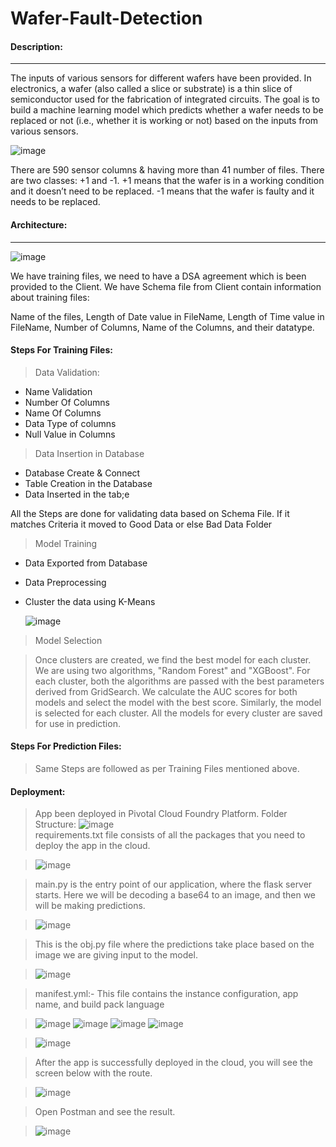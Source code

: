 # Wafer-Fault-Detection

#### Description: 

---

The inputs of various sensors for different wafers have been provided. In electronics, a wafer (also called a slice or substrate) is a thin slice of semiconductor used for the fabrication of integrated circuits. The goal is to build a machine learning model which predicts whether a wafer needs to be replaced or not (i.e., whether it is working or not) based on the inputs from various sensors. 



![image](https://user-images.githubusercontent.com/62303495/115117581-f6e80180-9fbc-11eb-975f-cf31b8830d14.png)


There are 590 sensor columns & having more than 41 number of files. There are two classes: +1 and -1. 
+1 means that the wafer is in a working condition and it doesn’t need to be replaced.
-1 means that the wafer is faulty and it needs to be replaced.


#### Architecture: 

---

![image](https://user-images.githubusercontent.com/62303495/115117717-a3c27e80-9fbd-11eb-9be8-e935458ca0e7.png)

We have training files, we need to have a DSA agreement which is been provided to the Client. We have Schema file from Client contain information about training files:

Name of the files, Length of Date value in FileName, Length of Time value in FileName, Number of Columns, Name of the Columns, and their datatype.

#### Steps For Training Files: 


> Data Validation:
 - Name Validation
 - Number Of Columns
 - Name Of Columns
 - Data Type of columns
 - Null Value in Columns
      
> Data Insertion in Database
 - Database Create & Connect
 - Table Creation in the Database
 - Data Inserted in the tab;e

All the Steps are done for validating data based on Schema File. If it matches Criteria it   moved to Good Data or else Bad Data Folder 

> Model Training
 - Data Exported from Database
 - Data Preprocessing
 - Cluster the data using K-Means
     
     ![image](https://user-images.githubusercontent.com/62303495/115118888-23068100-9fc3-11eb-9600-c6f836656374.png)

> Model Selection
  
>Once clusters are created, we find the best model for each cluster. We are using two algorithms, "Random Forest" and "XGBoost". For each cluster, both the algorithms are passed with the best parameters derived from GridSearch. We calculate the AUC scores for both models and select the model with the best score. Similarly, the model is selected for each cluster. All the models for every cluster are saved for use in prediction. 

#### Steps For Prediction Files: 

> Same Steps are followed as per Training Files mentioned above.

#### Deployment:
 
> App been deployed in Pivotal Cloud Foundry Platform.
> Folder Structure:
> ![image](https://user-images.githubusercontent.com/62303495/115119827-03258c00-9fc8-11eb-82b7-51b001a1ee09.png)
\
> requirements.txt file consists of all the packages that you need to deploy the app in the cloud.

> ![image](https://user-images.githubusercontent.com/62303495/115119840-146e9880-9fc8-11eb-8e2b-166911d3a0a7.png)

> main.py is the entry point of our application, where the flask server starts. Here we will be decoding a base64 to an image, and then we will be making predictions.

> ![image](https://user-images.githubusercontent.com/62303495/115119866-294b2c00-9fc8-11eb-9930-28f8ca999599.png)

> This is the obj.py file where the predictions take place based on the image we are giving input to the model.

> ![image](https://user-images.githubusercontent.com/62303495/115119876-37994800-9fc8-11eb-85f2-fab69e4a5ee8.png)

>  manifest.yml:- This file contains the instance configuration, app name, and build pack language

>  ![image](https://user-images.githubusercontent.com/62303495/115119896-4e3f9f00-9fc8-11eb-8ced-0e5f10909b5f.png)
> ![image](https://user-images.githubusercontent.com/62303495/115119903-53045300-9fc8-11eb-9978-acf9c947a8f5.png)
> ![image](https://user-images.githubusercontent.com/62303495/115119930-77602f80-9fc8-11eb-9c92-654679142092.png)
> ![image](https://user-images.githubusercontent.com/62303495/115119935-7f1fd400-9fc8-11eb-8ea2-0922952c784f.png)

> ![image](https://user-images.githubusercontent.com/62303495/115119961-9232a400-9fc8-11eb-9ee1-a0d6e4f98f7e.png)

> After the app is successfully deployed in the cloud, you will see the screen below with the route.

> ![image](https://user-images.githubusercontent.com/62303495/115119974-a5de0a80-9fc8-11eb-8d8d-5968097a5467.png)

> Open Postman and see the result.

> ![image](https://user-images.githubusercontent.com/62303495/115119990-b3939000-9fc8-11eb-9cac-ddde3f1d6f8a.png)



   



